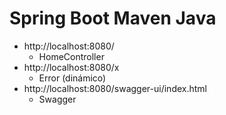 # Spring Boot Maven Java

- http://localhost:8080/
    - HomeController
- http://localhost:8080/x
    - Error (dinámico)
- http://localhost:8080/swagger-ui/index.html
    - Swagger